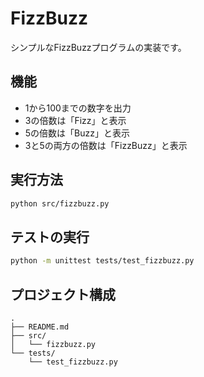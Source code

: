  # FizzBuzz

シンプルなFizzBuzzプログラムの実装です。

## 機能

- 1から100までの数字を出力
- 3の倍数は「Fizz」と表示
- 5の倍数は「Buzz」と表示
- 3と5の両方の倍数は「FizzBuzz」と表示

## 実行方法

```bash
python src/fizzbuzz.py
```

## テストの実行

```bash
python -m unittest tests/test_fizzbuzz.py
```

## プロジェクト構成

```
.
├── README.md
├── src/
│   └── fizzbuzz.py
└── tests/
    └── test_fizzbuzz.py
```
